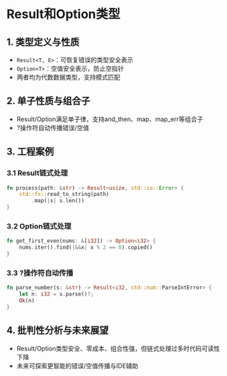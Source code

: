 # Result和Option类型

## 1. 类型定义与性质

- `Result<T, E>`：可恢复错误的类型安全表示
- `Option<T>`：空值安全表示，防止空指针
- 两者均为代数数据类型，支持模式匹配

## 2. 单子性质与组合子

- Result/Option满足单子律，支持and_then、map、map_err等组合子
- ?操作符自动传播错误/空值

## 3. 工程案例

### 3.1 Result链式处理

```rust
fn process(path: &str) -> Result<usize, std::io::Error> {
    std::fs::read_to_string(path)
        .map(|s| s.len())
}
```

### 3.2 Option链式处理

```rust
fn get_first_even(nums: &[i32]) -> Option<i32> {
    nums.iter().find(|&&x| x % 2 == 0).copied()
}
```

### 3.3 ?操作符自动传播

```rust
fn parse_number(s: &str) -> Result<i32, std::num::ParseIntError> {
    let n: i32 = s.parse()?;
    Ok(n)
}
```

## 4. 批判性分析与未来展望

- Result/Option类型安全、零成本、组合性强，但链式处理过多时代码可读性下降
- 未来可探索更智能的错误/空值传播与IDE辅助
